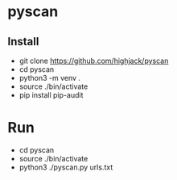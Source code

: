 # pyscan

## Install
- git clone https://github.com/highjack/pyscan
- cd pyscan
- python3 -m venv .
- source ./bin/activate
- pip install pip-audit

# Run
- cd pyscan
- source ./bin/activate
- python3 ./pyscan.py urls.txt
